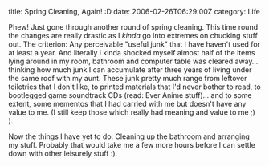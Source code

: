 title: Spring Cleaning, Again! :D
date: 2006-02-26T06:29:00Z
category: Life

Phew! Just gone through another round of spring cleaning. This time round the changes are really drastic as I <i>kinda</i> go into extremes on chucking stuff out. The criterion: Any perceivable "useful junk" that I have haven't used for at least a year. And literally i kinda shocked myself almost half of the items lying around in my room, bathroom and computer table was cleared away… thinking how much junk I can accumulate after three years of living under the same roof with my aunt. These junk pretty much range from leftover toiletries that I don't like, to printed materials that I'd never bother to read, to bootlegged game soundtrack CDs (read: Ever Anime stuff)… and to some extent, some mementos that I had carried with me but doesn't have any value to me. (I still keep those which really had meaning and value to me ;) ).

Now the things I have yet to do: Cleaning up the bathroom and arranging my stuff. Probably that would take me a few more hours before I can settle down with other leisurely stuff :).
